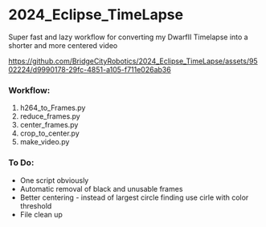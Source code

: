 # 2024_Eclipse_TimeLapse
Super fast and lazy workflow for converting my DwarfII Timelapse into a shorter and more centered video

https://github.com/BridgeCityRobotics/2024_Eclipse_TimeLapse/assets/9502224/d9990178-29fc-4851-a105-f711e026ab36

### Workflow:
1. h264_to_Frames.py
2. reduce_frames.py
3. center_frames.py
4. crop_to_center.py
5. make_video.py

### To Do:
* One script obviously
* Automatic removal of black and unusable frames
* Better centering - instead of largest circle finding use cirle with color threshold
* File clean up
